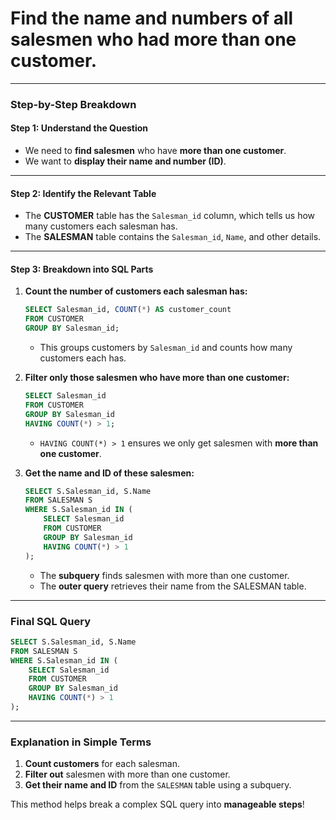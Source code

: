 # Find the name and numbers of all salesmen who had more than one customer.

---

### **Step-by-Step Breakdown**  

#### **Step 1: Understand the Question**  
- We need to **find salesmen** who have **more than one customer**.  
- We want to **display their name and number (ID)**.  

---

#### **Step 2: Identify the Relevant Table**  
- The **CUSTOMER** table has the `Salesman_id` column, which tells us how many customers each salesman has.  
- The **SALESMAN** table contains the `Salesman_id`, `Name`, and other details.  

---

#### **Step 3: Breakdown into SQL Parts**  

1. **Count the number of customers each salesman has:**  
   ```sql
   SELECT Salesman_id, COUNT(*) AS customer_count  
   FROM CUSTOMER  
   GROUP BY Salesman_id;  
   ```  
   - This groups customers by `Salesman_id` and counts how many customers each has.  

2. **Filter only those salesmen who have more than one customer:**  
   ```sql
   SELECT Salesman_id  
   FROM CUSTOMER  
   GROUP BY Salesman_id  
   HAVING COUNT(*) > 1;  
   ```  
   - `HAVING COUNT(*) > 1` ensures we only get salesmen with **more than one customer**.  

3. **Get the name and ID of these salesmen:**  
   ```sql
   SELECT S.Salesman_id, S.Name  
   FROM SALESMAN S  
   WHERE S.Salesman_id IN (  
       SELECT Salesman_id  
       FROM CUSTOMER  
       GROUP BY Salesman_id  
       HAVING COUNT(*) > 1  
   );  
   ```  
   - The **subquery** finds salesmen with more than one customer.  
   - The **outer query** retrieves their name from the SALESMAN table.  

---

### **Final SQL Query**
```sql
SELECT S.Salesman_id, S.Name  
FROM SALESMAN S  
WHERE S.Salesman_id IN (  
    SELECT Salesman_id  
    FROM CUSTOMER  
    GROUP BY Salesman_id  
    HAVING COUNT(*) > 1  
);
```

---

### **Explanation in Simple Terms**
1. **Count customers** for each salesman.  
2. **Filter out** salesmen with more than one customer.  
3. **Get their name and ID** from the `SALESMAN` table using a subquery.  

This method helps break a complex SQL query into **manageable steps**!